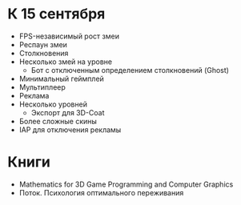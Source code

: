 # К 15 сентября
- FPS-независимый рост змеи
- Респаун змеи
- Столкновения
- Несколько змей на уровне
    - Бот с отключенным определением столкновений (Ghost)
- Минимальный геймплей
- Мультиплеер
- Реклама
- Несколько уровней
    - Экспорт для 3D-Coat
- Более сложные скины
- IAP для отключения рекламы

# Книги
- Mathematics for 3D Game Programming and Computer Graphics
- Поток. Психология оптимального переживания
